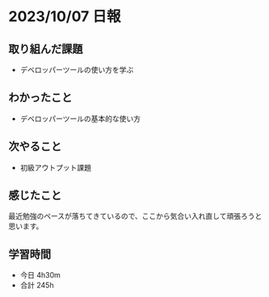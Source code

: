 # 2023/10/07 日報

## 取り組んだ課題
- デベロッパーツールの使い方を学ぶ

## わかったこと
- デベロッパーツールの基本的な使い方

## 次やること
- 初級アウトプット課題

## 感じたこと
最近勉強のペースが落ちてきているので、ここから気合い入れ直して頑張ろうと思います。

## 学習時間
- 今日 4h30m
- 合計 245h
